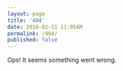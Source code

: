 ```yaml
---
layout: page
title: '404'
date: 2018-02-21 11:05AM
permalink: /404/
published: false
---
```

Ops! It seems something went wrong.
